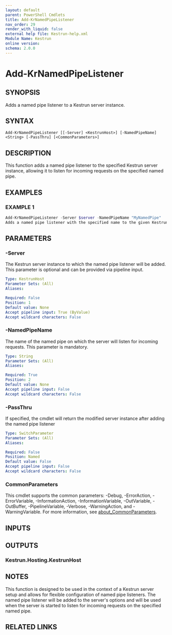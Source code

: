 ```yaml
---
layout: default
parent: PowerShell Cmdlets
title: Add-KrNamedPipeListener
nav_order: 29
render_with_liquid: false
external help file: Kestrun-help.xml
Module Name: Kestrun
online version:
schema: 2.0.0
---
```


# Add-KrNamedPipeListener

## SYNOPSIS
Adds a named pipe listener to a Kestrun server instance.

## SYNTAX

```
Add-KrNamedPipeListener [[-Server] <KestrunHost>] [-NamedPipeName] <String> [-PassThru] [<CommonParameters>]
```

## DESCRIPTION
This function adds a named pipe listener to the specified Kestrun server instance, allowing it to listen for incoming requests on the specified named pipe.

## EXAMPLES

### EXAMPLE 1
```powershell
Add-KrNamedPipeListener -Server $server -NamedPipeName "MyNamedPipe"
Adds a named pipe listener with the specified name to the given Kestrun server instance.
```

## PARAMETERS

### -Server
The Kestrun server instance to which the named pipe listener will be added.
This parameter is optional and can be provided via pipeline input.

```yaml
Type: KestrunHost
Parameter Sets: (All)
Aliases:

Required: False
Position: 1
Default value: None
Accept pipeline input: True (ByValue)
Accept wildcard characters: False
```

### -NamedPipeName
The name of the named pipe on which the server will listen for incoming requests.
This parameter is mandatory.

```yaml
Type: String
Parameter Sets: (All)
Aliases:

Required: True
Position: 2
Default value: None
Accept pipeline input: False
Accept wildcard characters: False
```

### -PassThru
If specified, the cmdlet will return the modified server instance after adding the named pipe listener

```yaml
Type: SwitchParameter
Parameter Sets: (All)
Aliases:

Required: False
Position: Named
Default value: False
Accept pipeline input: False
Accept wildcard characters: False
```

### CommonParameters
This cmdlet supports the common parameters: -Debug, -ErrorAction, -ErrorVariable, -InformationAction, -InformationVariable, -OutVariable, -OutBuffer, -PipelineVariable, -Verbose, -WarningAction, and -WarningVariable. For more information, see [about_CommonParameters](http://go.microsoft.com/fwlink/?LinkID=113216).

## INPUTS

## OUTPUTS

### Kestrun.Hosting.KestrunHost
## NOTES
This function is designed to be used in the context of a Kestrun server setup and allows for flexible configuration of named pipe listeners.
The named pipe listener will be added to the server's options and will be used when the server is started to listen for incoming requests on the specified named pipe.

## RELATED LINKS
